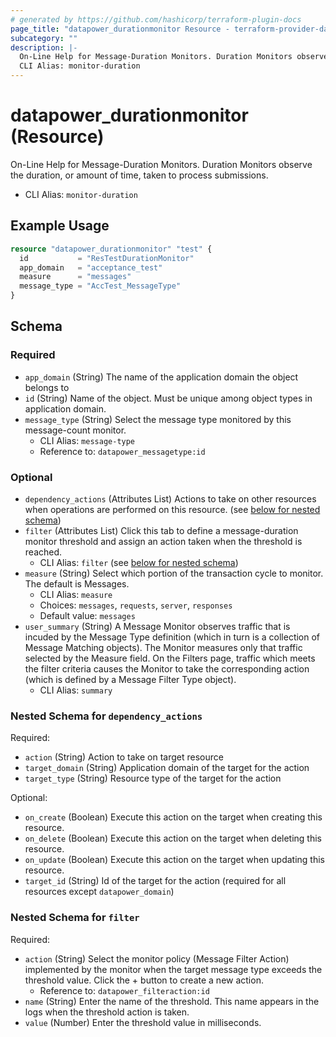 ```yaml
---
# generated by https://github.com/hashicorp/terraform-plugin-docs
page_title: "datapower_durationmonitor Resource - terraform-provider-datapower"
subcategory: ""
description: |-
  On-Line Help for Message-Duration Monitors. Duration Monitors observe the duration, or amount of time, taken to process submissions.
  CLI Alias: monitor-duration
---
```


# datapower_durationmonitor (Resource)

On-Line Help for Message-Duration Monitors. Duration Monitors observe the duration, or amount of time, taken to process submissions.
  - CLI Alias: `monitor-duration`

## Example Usage

```terraform
resource "datapower_durationmonitor" "test" {
  id           = "ResTestDurationMonitor"
  app_domain   = "acceptance_test"
  measure      = "messages"
  message_type = "AccTest_MessageType"
}
```

<!-- schema generated by tfplugindocs -->
## Schema

### Required

- `app_domain` (String) The name of the application domain the object belongs to
- `id` (String) Name of the object. Must be unique among object types in application domain.
- `message_type` (String) Select the message type monitored by this message-count monitor.
  - CLI Alias: `message-type`
  - Reference to: `datapower_messagetype:id`

### Optional

- `dependency_actions` (Attributes List) Actions to take on other resources when operations are performed on this resource. (see [below for nested schema](#nestedatt--dependency_actions))
- `filter` (Attributes List) Click this tab to define a message-duration monitor threshold and assign an action taken when the threshold is reached.
  - CLI Alias: `filter` (see [below for nested schema](#nestedatt--filter))
- `measure` (String) Select which portion of the transaction cycle to monitor. The default is Messages.
  - CLI Alias: `measure`
  - Choices: `messages`, `requests`, `server`, `responses`
  - Default value: `messages`
- `user_summary` (String) A Message Monitor observes traffic that is incuded by the Message Type definition (which in turn is a collection of Message Matching objects). The Monitor measures only that traffic selected by the Measure field. On the Filters page, traffic which meets the filter criteria causes the Monitor to take the corresponding action (which is defined by a Message Filter Type object).
  - CLI Alias: `summary`

<a id="nestedatt--dependency_actions"></a>
### Nested Schema for `dependency_actions`

Required:

- `action` (String) Action to take on target resource
- `target_domain` (String) Application domain of the target for the action
- `target_type` (String) Resource type of the target for the action

Optional:

- `on_create` (Boolean) Execute this action on the target when creating this resource.
- `on_delete` (Boolean) Execute this action on the target when deleting this resource.
- `on_update` (Boolean) Execute this action on the target when updating this resource.
- `target_id` (String) Id of the target for the action (required for all resources except `datapower_domain`)


<a id="nestedatt--filter"></a>
### Nested Schema for `filter`

Required:

- `action` (String) Select the monitor policy (Message Filter Action) implemented by the monitor when the target message type exceeds the threshold value. Click the + button to create a new action.
  - Reference to: `datapower_filteraction:id`
- `name` (String) Enter the name of the threshold. This name appears in the logs when the threshold action is taken.
- `value` (Number) Enter the threshold value in milliseconds.
